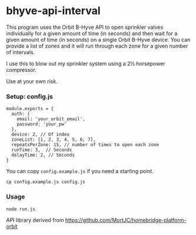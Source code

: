 # bhyve-api-interval

This program uses the Orbit B-Hyve API to open sprinkler valves individually for a given amount of time (in seconds) and then wait for a given amount of time (in seconds) on a single Orbit B-Hyve device. You can provide a list of zones and it will run through each zone for a given number of intervals.

I use this to blow out my sprinkler system using a 2½ horsepower compressor.

Use at your own risk.

### Setup: config.js

```
module.exports = {
  auth: {
    email: 'your_orbit_email',
    password: 'your_pw'
  },
  device: 2, // Of index
  zoneList: [1, 2, 3, 4, 5, 6, 7],
  repeatsPerZone: 15, // number of times to open each zone
  runTime: 3,  // Seconds
  delayTime: 2, // Seconds
}
```

You can copy `config.example.js` if you need a starting point.

`cp config.example.js config.js`

### Usage

`node run.js`

API library derived from https://github.com/MortJC/homebridge-platform-orbit

